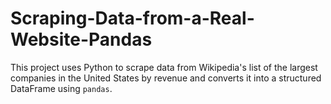 # Scraping-Data-from-a-Real-Website-Pandas
This project uses Python to scrape data from Wikipedia's list of the largest companies in the United States by revenue and converts it into a structured DataFrame using `pandas`.
